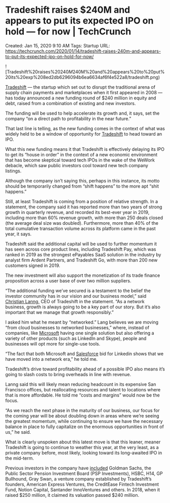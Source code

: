 # Tradeshift raises $240M and appears to put its expected IPO on hold — for now | TechCrunch

Created: Jan 15, 2020 9:10 AM
Tags: Startup
URL: https://techcrunch.com/2020/01/14/tradeshift-raises-240m-and-appears-to-put-its-expected-ipo-on-hold-for-now/

![Tradeshift%20raises%20$240M%20and%20appears%20to%20put%20its%20exp%208ed2db6296094b6ea6634af6f4e522a8/tradeshift.png](Tradeshift%20raises%20$240M%20and%20appears%20to%20put%20its%20exp%208ed2db6296094b6ea6634af6f4e522a8/tradeshift.png)

[Tradeshift](http://tradeshift.com/) — the startup which set out to disrupt the traditional arena of supply chain payments and marketplaces when it first appeared in 2008 — has today announced a new funding round of $240 million in equity and debt, raised from a combination of existing and new investors.

The funding will be used to help accelerate its growth and, it says, set the company “on a direct path to profitability in the near future.”

That last line is telling, as the new funding comes in the context of what was widely held to be a window of opportunity for [Tradeshift](https://crunchbase.com/organization/tradeshift)  to head toward an IPO.

What this new funding means it that Tradeshift is effectively delaying its IPO to get its “house in order” in the context of a new economic environment that has become skeptical toward tech IPOs in the wake of the WeWork debacle, which saw public investors cool toward new tech company listings.

Although the company isn’t saying this, perhaps in this instance, its motto should be temporarily changed from “shift happens” to the more apt “shit happens.”

Still, at least Tradeshift is coming from a position of relative strength. In a statement, the company said it has reported more than two years of strong growth in quarterly revenue, and recorded its best-ever year in 2019, including more than 60% revenue growth, with more than 250 deals closed (the average deal size was doubled). Furthermore, more than 40% of the total cumulative transaction volume across its platform came in the past year, it says.

Tradeshift said the additional capital will be used to further momentum it has seen across core product lines, including Tradeshift Pay, which was ranked in 2019 as the strongest ePayables SaaS solution in the industry by analyst firm Ardent Partners, and Tradeshift Go, with more than 200 new customers signed in 2019.

The new investment will also support the monetization of its trade finance proposition across a user base of over two million suppliers.

“The additional funding we’ve secured is a testament to the belief the investor community has in our vision and our business model,” said [Christian Lanng,](https://crunchbase.com/person/christian-lanng)  CEO of Tradeshift in the statement. “As a network business, growth is always going to be a key part of our story. But it’s also important that we manage that growth responsibly.”

I asked him what he meant by “networked.” Lang believes we are moving “from cloud businesses to networked businesses,” where, instead of companies, like [Microsoft](https://crunchbase.com/organization/microsoft)  having one single solution but also offering a variety of other products (such as LinkedIn and Skype), people and businesses will opt more for single-use tools.

“The fact that both Microsoft and [Salesforce](https://crunchbase.com/organization/salesforce)  bid for Linkedin shows that we have moved into a network era,” he told me.

Tradeshift’s drive toward profitability ahead of a possible IPO also means it’s going to slash costs to bring overheads in line with revenue.

Lanng said this will likely mean reducing headcount in its expensive San Francisco offices, but reallocating resources and talent to locations where that is more affordable. He told me “costs and margins” would now be the focus.

“As we reach the next phase in the maturity of our business, our focus for the coming year will be about doubling down in areas where we’re seeing the greatest momentum, while continuing to ensure we have the necessary balance in place to fully capitalize on the enormous opportunities in front of us,” he said.

What is clearly unspoken about this latest move is that this leaner, meaner Tradeshift is going to continue to weather this year, at the very least, as a private company before, most likely, looking toward its long-awaited IPO in the mid-term.

Previous investors in the company have [included](https://techcrunch.com/2018/05/29/tradeshift-raises-250m-series-e-goldman-sachs-joins-the-round/) Goldman Sachs, the Public Sector Pension Investment Board (PSP Investments), HSBC, H14, GP Bullhound, Gray Swan, a venture company established by Tradeshift’s founders, American Express Ventures, the CreditEase Fintech Investment Fund, Notion Capital, Santander InnoVentures and others. In 2018, when it raised $250 million, it claimed its valuation passed $240 million.
